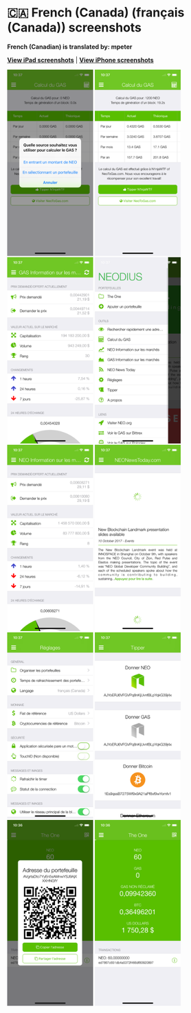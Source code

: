 # 🇨🇦 French (Canada) (français (Canada)) screenshots

**French (Canadian) is translated by: mpeter**

[**View iPad screenshots**](../iPad/french-canada-screenshots.md) | [**View iPhone screenshots**](../iPhone/french-canada-screenshots.md)

<img src="screen-gas-calculation-options.png" width="200" alt="Calcul du GAS - Choisissez une méthode"> <img src="screen-gas-calculation.png" width="200" alt="Calcul du GAS"> <img src="screen-gas-market-info.png" width="200" alt="GAS Information sur les marchés"> <img src="screen-menu.png" width="200" alt="Neodius"> <img src="screen-neo-market-info.png" width="200" alt="NEO Information sur les marchés"> <img src="screen-neo-news-today.png" width="200" alt="NEO News Today"> <img src="screen-settings.png" width="200" alt="Réglages"> <img src="screen-tip-jar.png" width="200" alt="Tipper"> <img src="screen-wallet-qr-code.png" width="200" alt="Portefeuilles actuels - Partager l'adresse"> <img src="screen-wallet.png" width="200" alt="Portefeuilles actuels">